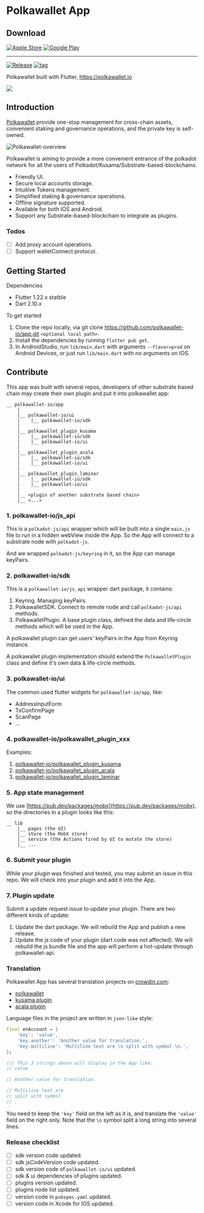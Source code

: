 # Polkawallet App

## Download
[![Apple Store](https://img.shields.io/badge/Apple%20Store-iOS-Silver?logo=apple)](https://apps.apple.com/us/app/polkawallet/id1520301768)
[![Google Play](https://img.shields.io/badge/Google%20Play-Android-green?logo=google%20play)](https://play.google.com/store/apps/details?id=io.polkawallet.www.polka_wallet)

----

[![Release](https://img.shields.io/github/v/release/polkawallet-io/app)](https://github.com/polkawallet-io/app/releases)
[![tag](https://img.shields.io/github/v/tag/polkawallet-io/app)](https://github.com/polkawallet-io/app/tags)

Polkawallet built with Flutter, https://polkawallet.io

![](https://github.com/jiangfuyao/polkawallet-flutter-images/raw/master/cover-eb14f464e002642772ffad6d4c9debd5.png)

## Introduction

[Polkawallet](http://polkawallet.io) provide one-stop management for cross-chain assets, convenient staking and governance operations, and the private key is self-owned.

![Polkawallet-overview](./polkawallet-overview.png)

Polkawallet is aiming to provide a more convenient entrance of the polkadot network for all the users of Polkadot/Kusama/Substrate-based-blockchains.

- Friendly UI.
- Secure local accounts storage.
- Intuitive Tokens management.
- Simplified staking & governance operations.
- Offline signature supported.
- Available for both IOS and Android.
- Support any Substrate-based-blockchain to integrate as plugins.

### Todos
- [ ] Add proxy account operations.
- [ ] Support walletConnect protocol.

## Getting Started

Dependencies
 - Flutter 1.22.x statble
 - Dart 2.10.x

To get started
 1. Clone the repo locally, via git clone https://github.com/polkawallet-io/app.git `<optional local path>`.
 2. Install the dependencies by running `flutter pub get`.
 3. In AndroidStudio, run `lib/main.dart` with arguments `--flavor=prod` on Android Devices,
 or just run `lib/main.dart` with no arguments on IOS.

## Contribute

This app was built with several repos, developers of other substrate based chain
may create their own plugin and put it into polkawallet app:

```
__ polkawallet-io/app
    |
    |__ polkawallet-io/ui
    |    |__ polkawallet-io/sdk
    |
    |__ polkawallet_plugin_kusama
    |    |__ polkawallet-io/sdk
    |    |__ polkawallet-io/ui
    |
    |__ polkawallet_plugin_acala
    |    |__ polkawallet-io/sdk
    |    |__ polkawallet-io/ui
    |
    |__ polkawallet_plugin_laminar
    |    |__ polkawallet-io/sdk
    |    |__ polkawallet-io/ui
    |
    |__ <plugin of another substrate based chain>
    |__ <...>
```

### 1. polkawallet-io/js_api
This is a `polkadot-js/api` wrapper which will be built into a single `main.js` file
to run in a hidden webView inside the App. So the App will connect to a substrate node
with `polkadot-js`.

And we wrapped `polkadot-js/keyring` in it, so the App can manage keyPairs.

### 2. polkawallet-io/sdk
This is a `polkawallet-io/js_api` wrapper dart package, it contains:

 1. Keyring. Managing keyPairs.
 2. PolkawalletSDK. Connect to remote node and call `polkadot-js/api` methods.
 3. PolkawalletPlugin. A base plugin class, defined the data and life-circle methods
 which will be used in the App.

A polkawallet plugin can get users' keyPairs in the App from Keyring instance.

A polkawallet plugin implementation should extend the `PolkawalletPlugin` class and
define it's own data & life-circle methods.

### 3. polkawallet-io/ui
The common used flutter widgets for `polkawallet-io/app`, like:
 - AddressInputForm
 - TxConfirmPage
 - ScanPage
 - ...

### 4. polkawallet-io/polkawallet_plugin_xxx
Examples:
 1. [polkawallet-io/polkawallet_plugin_kusama](https://github.com/polkawallet-io/polkawallet_plugin_kusama)
 2. [polkawallet-io/polkawallet_plugin_acala](https://github.com/polkawallet-io/polkawallet_plugin_acala)
 3. [polkawallet-io/polkawallet_plugin_laminar](https://github.com/polkawallet-io/polkawallet_plugin_laminar)

### 5. App state management
We use [https://pub.dev/packages/mobx](https://pub.dev/packages/mobx).
so the directories in a plugin looks like this:
```
__ lib
    |__ pages (the UI)
    |__ store (the MobX store)
    |__ service (the Actions fired by UI to mutate the store)
    |__ ...
```

### 6. Submit your plugin
While your plugin was finished and tested, you may submit an issue in this repo.
We will check into your plugin and add it into the App.

### 7. Plugin update
Submit a update request issue to update your plugin. There are two different kinds of update:
 1. Update the dart package. We will rebuild the App and publish a new release.
 2. Update the js code of your plugin (dart code was not affected). We will rebuild the
  js bundle file and the app will perform a hot-update through polkawallet-api.


### Translation
Polkawallet App has several translation projects on [crowdin.com](https://crowdin.com/):

 - [polkawallet](https://crowdin.com/project/polkawallet)
 - [kusama plugin](https://crowdin.com/project/polkawalletpluginkusama)
 - [acala plugin](https://crowdin.com/project/polkawalletpluginacala)

Language files in the project are written in `json-like` style:
```dart
final enAccount = {
    'key': 'value',
    'key.another': 'Another value for translation.',
    'key.multiline': 'Multiline text are \n split with symbol \n.',
};

/// This 3 strings above will display in the App like:
// value

// Another value for translation.

// Multiline text are
// split with symbol
// .
```
You need to keep the `'key'` field on the left as it is, and translate the `'value'`
field on the right only. Note that the `\n` symbol split a long string into several lines.

### Release checklist

 - [ ] sdk version code updated.
 - [ ] sdk jsCodeVersion code updated.
 - [ ] sdk version code of `polkawallet-io/ui` updated.
 - [ ] sdk & ui dependencies of plugins updated.
 - [ ] plugins version updated.
 - [ ] plugins node list updated.
 - [ ] version code in `pubspec.yaml` updated.
 - [ ] version code in Xcode for IOS updated.